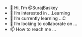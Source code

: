 - 👋 Hi, I’m @SurajBaskey
- 👀 I’m interested in ...Learning
- 🌱 I’m currently learning ...C
- 💞️ I’m looking to collaborate on ...
- 📫 How to reach me ...

<!---
SurajBaskey/SurajBaskey is a ✨ special ✨ repository because its `README.md` (this file) appears on your GitHub profile.
You can click the Preview link to take a look at your changes.
--->
